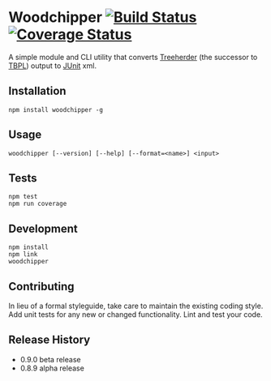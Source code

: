 Woodchipper [![Build Status](https://travis-ci.org/haysclark/woodchipper.svg)](https://travis-ci.org/haysclark/woodchipper)[![Coverage Status](https://coveralls.io/repos/haysclark/woodchipper/badge.svg?branch=develop&service=github)](https://coveralls.io/github/haysclark/woodchipper?branch=develop)
===========

A simple module and CLI utility that converts [Treeherder](https://wiki.mozilla.org/Auto-tools/Projects/Treeherder) (the successor to [TBPL](https://wiki.mozilla.org/Sheriffing/TBPL)) output to [JUnit](http://junit.org/) xml.

## Installation

    npm install woodchipper -g

## Usage

    woodchipper [--version] [--help] [--format=<name>] <input>

## Tests

    npm test
    npm run coverage

## Development

    npm install
    npm link
    woodchipper

## Contributing

In lieu of a formal styleguide, take care to maintain the existing coding style.
Add unit tests for any new or changed functionality. Lint and test your code.

## Release History

* 0.9.0 beta release
* 0.8.9 alpha release
